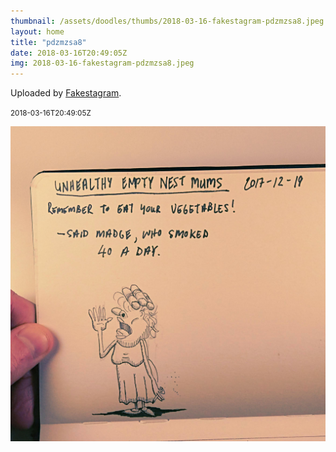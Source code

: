 ```yaml
---
thumbnail: /assets/doodles/thumbs/2018-03-16-fakestagram-pdzmzsa8.jpeg
layout: home
title: "pdzmzsa8"
date: 2018-03-16T20:49:05Z
img: 2018-03-16-fakestagram-pdzmzsa8.jpeg
---
```


Uploaded by [Fakestagram](https://github.com/opyate/fakestagram).

<small>2018-03-16T20:49:05Z</small>

![Uploaded by Fakestagram](/assets/doodles/original/2018-03-16-fakestagram-pdzmzsa8.jpeg)
